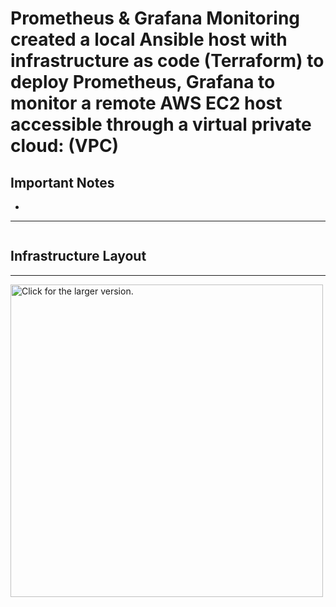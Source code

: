 # Prometheus & Grafana Monitoring created a local Ansible host with infrastructure as code (Terraform) to deploy Prometheus, Grafana to monitor a remote AWS EC2 host accessible through a virtual private cloud: (VPC)

## Important Notes

+

---
```

```


## Infrastructure Layout
---
<a href="https://drive.google.com/uc?export=view&id=15NpAsagspYwxKXv_h1GfcSY5ca7svvpY"><img src="https://drive.google.com/uc?export=view&id=15NpAsagspYwxKXv_h1GfcSY5ca7svvpY" style="width: 500px; max-width: 100%; height: auto" title="Click for the larger version." /></a>

